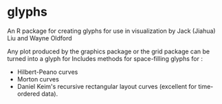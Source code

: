 # glyphs

An R package for creating glyphs for use in visualization by Jack (Jiahua) Liu and Wayne Oldford

Any plot produced by the graphics package or the grid package can be turned into a glyph for 
Includes methods for space-filling glyphs for :

- Hilbert-Peano curves
- Morton curves
- Daniel Keim's recursive rectangular layout curves (excellent for time-ordered data).



